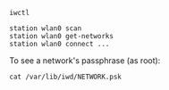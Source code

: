 `iwctl`

    station wlan0 scan
    station wlan0 get-networks
    station wlan0 connect ...

To see a network's passphrase (as root):

    cat /var/lib/iwd/NETWORK.psk
